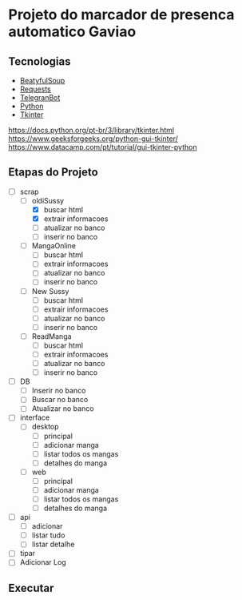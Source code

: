 # Projeto do marcador de presenca automatico Gaviao

## Tecnologias

- [BeatyfulSoup]()
- [Requests]()
- [TelegranBot]()
- [Python](https://www.python.org/)
- [Tkinter]()

https://docs.python.org/pt-br/3/library/tkinter.html
https://www.geeksforgeeks.org/python-gui-tkinter/
https://www.datacamp.com/pt/tutorial/gui-tkinter-python

## Etapas do Projeto

- [ ] scrap
  - [ ] oldiSussy
    - [x] buscar html
    - [x] extrair informacoes
    - [ ] atualizar no banco
    - [ ] inserir no banco
  - [ ] MangaOnline
    - [ ] buscar html
    - [ ] extrair informacoes
    - [ ] atualizar no banco
    - [ ] inserir no banco
  - [ ] New Sussy
    - [ ] buscar html
    - [ ] extrair informacoes
    - [ ] atualizar no banco
    - [ ] inserir no banco
  - [ ] ReadManga
    - [ ] buscar html
    - [ ] extrair informacoes
    - [ ] atualizar no banco
    - [ ] inserir no banco
- [ ] DB
  - [ ] Inserir no banco
  - [ ] Buscar no banco
  - [ ] Atualizar no banco
- [ ] interface
  - [ ] desktop
    - [ ] principal
    - [ ] adicionar manga
    - [ ] listar todos os mangas
    - [ ] detalhes do manga
  - [ ] web
    - [ ] principal
    - [ ] adicionar manga
    - [ ] listar todos os mangas
    - [ ] detalhes do manga
- [ ] api
  - [ ] adicionar
  - [ ] listar tudo
  - [ ] listar detalhe
- [ ] tipar
- [ ] Adicionar Log

## Executar
